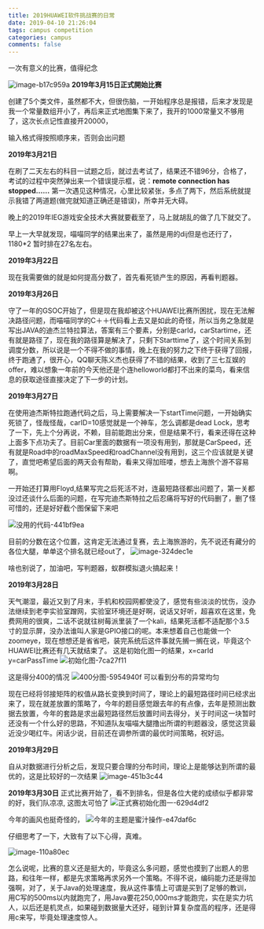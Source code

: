 ```yaml
---
title: 2019HUAWEI软件挑战赛的日常
date: 2019-04-10 21:26:04
tags: campus competition
categories: campus
comments: false
---
```


一次有意义的比赛，值得纪念

<!--more-->

![image-b17c959a](2019HUAWEI软件挑战赛的日常/image/image-b17c959a.png)
**2019年3月15日正式開始比赛**

创建了5个类文件，虽然都不大，但很伤脑，一开始程序总是报错，后来才发现是我一个常量数组开小了，再后来正式地图集下来了，我开的1000常量又不够用了，这次长点记性直接开20000，

输入格式得按照顺序来，否则会出问题

**2019年3月21日**

在刷了二天左右的科目一试题之后，就过去考试了，结果还不错96分，合格了，考试的过程中突然弹出来一个错误提示框，说：**remote connection has stopped……** 第一次遇见这种情况，心里比较紧张，多点了两下，然后系统就提示我错了两道题(做完就知道正确还是错误)，所幸并无大碍。

晚上的2019年IEG游戏安全技术大赛就要截至了，马上就胡乱的做了几下就交了。

早上一大早就发现，喵喵同学的结果出来了，虽然是用的dij但是也还行了，1180*2 暂时排在27名左右。

**2019年3月22日**

现在我需要做的就是如何提高分数了，首先看死锁产生的原因，再看判题器。

**2019年3月26日**

守了一年的GSOC开始了，但是现在我却被这个HUAWEI比赛所困扰，现在无法解决路径问题，而喵喵同学的C＋＋代码看上去又是如此的奇怪，所以当务之急就是写出JAVA的迪杰兰特拉算法，答案有三个要素，分别是carId，carStartime，还有就是路径了，现在我的路径算是解决了，只剩下Starttime了，这个时间关系到调度分数，所以说是一个不得不做的事情，晚上在我的努力之下终于获得了回报，终于跑通了，很开心，QQ聊天陈义杰也获得了不错的结果，收到了三七互娱的offer，难以想象一年前的今天他还是个连helloworld都打不出来的菜鸟，看来信息的获取途径直接决定了下一步的计划。

**2019年3月27日**

在使用迪杰斯特拉跑通代码之后，马上需要解决一下startTime问题，一开始确实死锁了，怪哉怪哉，carID=10感觉就是一个神车，怎么调都是dead Lock，思考了一下，先上个分再说，不赖，目前能跑出分来，但是结果不行，看来还得在这种上面多下点功夫了。目前Car里面的数据有一项没有用到，那就是CarSpeed，还有就是Road中的roadMaxSpeed和roadChannel没有用到，这三个应该就是关键了，直觉吧希望后面的两天会有帮助，看来又得加班喽，想去上海旅个游不容易啊。

一开始还打算用Floyd,结果写完之后死活不对，连最短路径都出问题了，第一关都没过还谈什么后面的问题，在写完迪杰斯特拉之后忍痛将写好的代码删了，删了怪可惜的，还是好好截个图保留下来吧

![没用的代码-441bf9ea](2019HUAWEI软件挑战赛的日常/image/没用的代码-441bf9ea.png)

目前的分数在这个位置，这肯定无法通过复赛，去上海旅游的，先不说还有藏分的各位大腿，单单这个排名就已经out了，
![image-324dec1e](2019HUAWEI软件挑战赛的日常/image/image-324dec1e.png)

啥也别说了，加油吧，写判题器，蚁群模拟退火搞起来！

**2019年3月28日**

天气潮湿，最近又到了月末，手机和校园网都使没了，感觉有些淡淡的忧伤，没办法继续到老李实验室蹭网，实验室环境还是好啊，说话又好听，超喜欢在这里，免费网用的很爽，二话不说就往树莓派里装了一个kali，结果死活都不适配那个3.5寸的显示屏，没办法谁叫人家是GPIO接口的呢。本来想着自己也能做一个zoomeye，现在想想还是省省吧，装完系统后这件事就先搁一搁在说，毕竟这个HUAWEI比赛还有几天就结束了。
这是初始化图一的结果，x=carId y=carPassTime
![初始化图-7ca27f11](2019HUAWEI软件挑战赛的日常/image/初始化图-7ca27f11.png)

这是得分400的情况
![400分图-5954940f](2019HUAWEI软件挑战赛的日常/image/400分图-5954940f.png)
 可以看到分布的异常均匀

   现在已经将邻接矩阵的权值从路长变换到时间了，理论上的最短路径时间已经求出来了，现在就差放置的策略了，今年的题目感觉跟去年的有点像，去年是预测出数据去放置，今年的套路是求出最短路径然后放置时间去得分，关于时间这一块暂时还没有一个什么好的思路，不知道队友喵喵大腿撸出所谓的判题器没，感觉这货最近没少喝红牛。闲话少说，目前还在调参所谓的最优时间策略，祝好运。

**2019年3月29日**

自从对数据进行分析之后，发现只要合理的分布时间，理论上是能够达到所谓的最优的，这是比较好的一次结果
![image-451b3c44](2019HUAWEI软件挑战赛的日常/image/image-451b3c44.png)

**2019年3月30日**
正式比赛开始了，看不到排名，但是各位大佬的成绩似乎都非常的好，我们队凉凉,
这图太可怕了
![正式赛初始化图一-629d4df2](2019HUAWEI软件挑战赛的日常/image/正式赛初始化图一-629d4df2.png)

今年的画风也挺奇怪的，
![今年的主题是蜜汁操作-e47daf6c](2019HUAWEI软件挑战赛的日常/image/今年的主题是蜜汁操作-e47daf6c.png)

仔细思考了一下，大致有了以下心得，真难。


![image-110a80ec](2019HUAWEI软件挑战赛的日常/image/image-110a80ec.png)


怎么说呢，比赛的意义还是挺大的，毕竟这么多问题，感觉也摸到了出题人的思路，和往年一样，都是先求策略再求另外一个策略。不得不说，编码能力还是得加强啊，对了，关于Java的处理速度，我从这件事情上可谓是买到了足够的教训，用C写的500ms以内就跑完了，用Java要花250,000ms才能跑完，实在是实力坑人，以后还是机灵点，如果碰到数据量大还好，碰到计算复杂度高的程序，还是得用c来写，毕竟处理速度惊人。